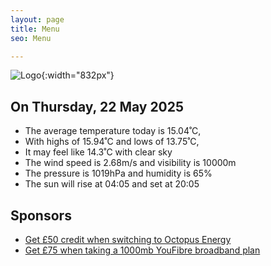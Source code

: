 ```yaml
---
layout: page
title: Menu
seo: Menu

---
```


![Logo](/images/logo.jpg){:width="832px"}

<!-- weather_marker starts -->
## On Thursday, 22 May 2025

- The average temperature today is 15.04˚C,
- With highs of 15.94˚C and lows of 13.75˚C,
- It may feel like 14.3˚C with clear sky
- The wind speed is 2.68m/s and visibility is 10000m
- The pressure is 1019hPa and humidity is 65%
- The sun will rise at 04:05 and set at 20:05

<!-- weather_marker ends -->

## Sponsors

- [Get £50 credit when switching to Octopus Energy](https://bit.ly/3oD1nnS)
- [Get £75 when taking a 1000mb YouFibre broadband plan](https://aklam.io/91zWhU?)
